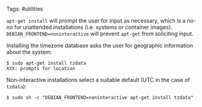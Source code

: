 Tags: #utilities 

`apt-get install` will prompt the user for input as necessary, which is a no-no for unattended installations (i.e. systems or container images).  `DEBIAN_FRONTEND=noninteractive` will prevent `apt-get` from soliciting input.

Installing the timezone database asks the user for geographic information about the system:
```shell
$ sudo apt-get install tzdata
XXX: prompts for location
```

Non-interactive installations select a suitable default (UTC in the case of `tzdata`):
```shell
$ sudo sh -c "DEBIAN_FRONTEND=noninteractive apt-get install tzdata"
```